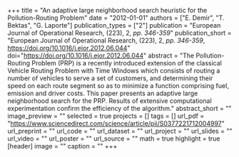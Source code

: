 +++
title = "An adaptive large neighborhood search heuristic for the Pollution-Routing Problem"
date = "2012-01-01"
authors = ["E. Demir", "T. Bektas", "G. Laporte"]
publication_types = ["2"]
publication = "European Journal of Operational Research, (223), 2, _pp. 346-359_"
publication_short = "European Journal of Operational Research, (223), 2, _pp. 346-359_, https://doi.org/10.1016/j.ejor.2012.06.044"
doi="https://doi.org/10.1016/j.ejor.2012.06.044"
abstract = "The Pollution-Routing Problem (PRP) is a recently introduced extension of the classical Vehicle Routing Problem with Time Windows which consists of routing a number of vehicles to serve a set of customers, and determining their speed on each route segment so as to minimize a function comprising fuel, emission and driver costs. This paper presents an adaptive large neighborhood search for the PRP. Results of extensive computational experimentation confirm the efficiency of the algorithm."
abstract_short = ""
image_preview = ""
selected = true
projects = []
tags = []
url_pdf = "https://www.sciencedirect.com/science/article/pii/S0377221712004997"
url_preprint = ""
url_code = ""
url_dataset = ""
url_project = ""
url_slides = ""
url_video = ""
url_poster = ""
url_source = ""
math = true
highlight = true
[header]
image = ""
caption = ""
+++

